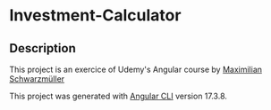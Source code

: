 # Investment-Calculator

## Description

This project is an exercice of Udemy's Angular course by [Maximilian Schwarzmüller](https://www.udemy.com/user/maximilian-schwarzmuller/)

This project was generated with [Angular CLI](https://github.com/angular/angular-cli) version 17.3.8.


